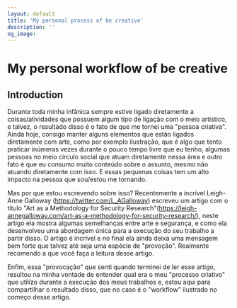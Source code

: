 ```yaml
---
layout: default
title: 'My personal process of be creative'
description: ''
og_image: 
---
```


# My personal workflow of be creative

## Introduction

Durante toda minha infânica sempre estive ligado diretamente a coisas/atividades que possuem algum tipo de ligação com o meio artistico,
e talvez, o resultado disso é o fato de que me tornei uma "pessoa criativa". Ainda hoje, consigo manter alguns elementos que estão ligados 
diretamente com arte, como por exemplo ilustração, que é algo que tento praticar inúmeras vezes durante o pouco tempo livre que eu tenho, 
algumas pessoas no meio circulo social que atuam diretamente nessa área e outro fato é que eu consumo muito conteúdo
sobre o assunto, mesmo não atuando diretamente com isso. E essas pequenas coisas tem um alto impacto na pessoa que sou/estou me tornando.

Mas por que estou escrevendo sobre isso? Recentemente a incrível Leigh-Anne Galloway (https://twitter.com/L_AGalloway) escreveu um artigo com
o título "Art as a Methodology for Security Research"(https://leigh-annegalloway.com/art-as-a-methodology-for-security-research/), neste 
artigo ela mostra algumas semelhanças entre arte e segurança, e como ela desenvolveu uma abordagem única para a execução do seu trabalho a
partir disso.  O artigo é incrível e no final ela ainda deixa uma mensagem bem forte que talvez até seja uma espécie de "provoção". Realmente recomendo a que você faça a leitura desse artigo.

Enfim, essa "provocação" que senti quando terminei de ler esse artigo, resultou na minha vontade de entender qual era o meu "processo 
criativo" que utilizo durante a execução dos meus trabalhos e, estou aqui para compartilhar o resultado disso, que no caso é o "workflow" ilustrado no começo desse artigo.